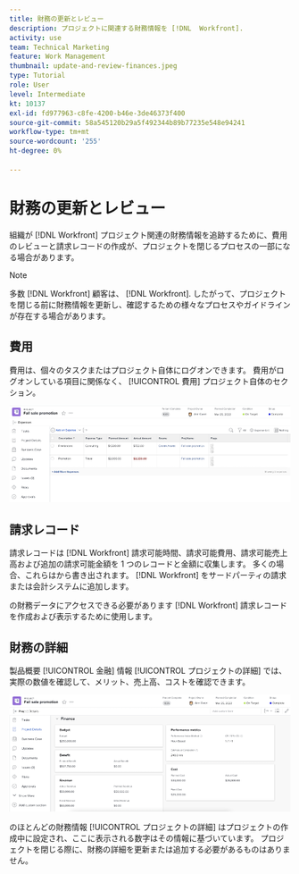 ```yaml
---
title: 財務の更新とレビュー
description: プロジェクトに関連する財務情報を [!DNL  Workfront].
activity: use
team: Technical Marketing
feature: Work Management
thumbnail: update-and-review-finances.jpeg
type: Tutorial
role: User
level: Intermediate
kt: 10137
exl-id: fd977963-c8fe-4200-b46e-3de46373f400
source-git-commit: 58a545120b29a5f492344b89b77235e548e94241
workflow-type: tm+mt
source-wordcount: '255'
ht-degree: 0%

---
```


# 財務の更新とレビュー

組織が [!DNL Workfront] プロジェクト関連の財務情報を追跡するために、費用のレビューと請求レコードの作成が、プロジェクトを閉じるプロセスの一部になる場合があります。

>[!NOTE]
>
>多数 [!DNL Workfront] 顧客は、 [!DNL Workfront]. したがって、プロジェクトを閉じる前に財務情報を更新し、確認するための様々なプロセスやガイドラインが存在する場合があります。


## 費用

費用は、個々のタスクまたはプロジェクト自体にログオンできます。 費用がログオンしている項目に関係なく、 [!UICONTROL 費用] プロジェクト自体のセクション。

![[!UICONTROL 費用] プロジェクトのセクション](assets/expense-section.png)

## 請求レコード

請求レコードは [!DNL Workfront] 請求可能時間、請求可能費用、請求可能売上高および追加の請求可能金額を 1 つのレコードと金額に収集します。 多くの場合、これらはから書き出されます。 [!DNL Workfront] をサードパーティの請求または会計システムに追加します。

の財務データにアクセスできる必要があります [!DNL Workfront] 請求レコードを作成および表示するために使用します。

## 財務の詳細

製品概要 [!UICONTROL 金融] 情報 [!UICONTROL プロジェクトの詳細] では、実際の数値を確認して、メリット、売上高、コストを確認できます。

![の財務部門 [!UICONTROL プロジェクトの詳細] プロジェクトのウィンドウ](assets/finance-section-project-details.png)

のほとんどの財務情報 [!UICONTROL プロジェクトの詳細] はプロジェクトの作成中に設定され、ここに表示される数字はその情報に基づいています。 プロジェクトを閉じる際に、財務の詳細を更新または追加する必要があるものはありません。

<!---
learn more urls
Create billing records
Manage project expenses
Project finances
--->
